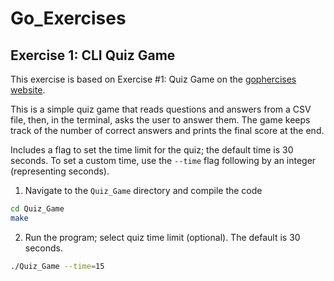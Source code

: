 # Go_Exercises

## Exercise 1: CLI Quiz Game

This exercise is based on Exercise #1: Quiz Game on the [gophercises website](https://github.com/gophercises/quiz).

This is a simple quiz game that reads questions and answers from a CSV file, then, in the terminal, asks the user to answer them. The game keeps track of the number of correct answers and prints the final score at the end.

Includes a flag to set the time limit for the quiz; the default time is 30 seconds. To set a custom time, use the `--time` flag following by an integer (representing seconds).

1. Navigate to the `Quiz_Game` directory and compile the code

```bash
cd Quiz_Game
make
```

2. Run the program; select quiz time limit (optional). The default is 30 seconds.

```bash
./Quiz_Game --time=15
```